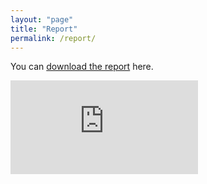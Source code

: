 ```yaml
---
layout: "page"
title: "Report"
permalink: /report/
---
```


You can [download the report](https://github.com/UrbanInventories/UrbanInventories/blob/main/final_report.pdf) here.

<embed src="https://github.com/UrbanInventories/UrbanInventories/blob/main/final_report.pdf" type="application/pdf"/>